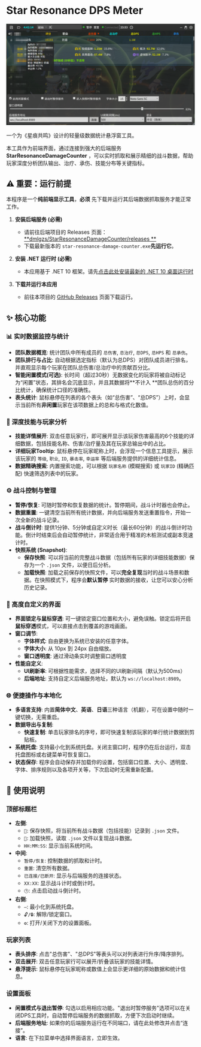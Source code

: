 ﻿# Star Resonance DPS Meter

![应用截图](Assets/img.png)

一个为《星痕共鸣》设计的轻量级数据统计悬浮窗工具。

本工具作为前端界面，通过连接到强大的后端服务 **StarResonanceDamageCounter**
，可以实时抓取和展示精细的战斗数据，帮助玩家深度分析团队输出、治疗、承伤、技能分布等关键指标。

## ⚠️ 重要：运行前提

本程序是一个**纯前端显示工具**，**必须** 先下载并运行其后端数据抓取服务才能正常工作。

1. **安装后端服务 (必需)**
    * 请前往后端项目的 Releases 页面：[**dmlgzs/StarResonanceDamageCounter/releases
      **](https://github.com/dmlgzs/StarResonanceDamageCounter/releases)
    * 下载最新版本的 `star-resonance-damage-counter.exe`**先运行它**。

2. **安装 .NET 运行时 (必需)**
    * 本应用基于 .NET 10
      框架。请先[点击此处安装最新的 .NET 10 桌面运行时](https://builds.dotnet.microsoft.com/dotnet/WindowsDesktop/10.0.0-preview.7.25380.108/windowsdesktop-runtime-10.0.0-preview.7.25380.108-win-x64.exe)

3. **下载并运行本应用**
    * 前往本项目的 [GitHub Releases](https://github.com/Viemean/StarResonance.DPS/releases) 页面下载运行。

## ✨ 核心功能

### 📊 实时数据监控与统计

* **团队数据概览**: 统计团队中所有成员的 `总伤害`, `总治疗`, `总DPS`, `总HPS` 和 `总承伤`。
* **团队排行与占比**: 自动根据选定指标（默认为总DPS）对团队成员进行排名，并直观显示每个玩家在团队总伤害/总治疗中的贡献百分比。
* **智能闲置模式(可选)**: 长时间（超过30秒）无数据变化的玩家将被自动标记为“闲置”状态，其排名会沉底显示，并且其数据将**不计入
  **团队总伤的百分比统计，确保统计口径的准确性。
* **表头统计**: 鼠标悬停在列表的各个表头（如“总伤害”、“总DPS”）上时，会显示当前所有**非闲置**玩家在该项数据上的总和与格式化数值。

### 🎯 深度技能与玩家分析

* **技能详情展开**: 双击任意玩家行，即可展开显示该玩家伤害最高的6个技能的详细数据，包括技能名称、伤害/治疗量及其在玩家总输出中的占比。
* **详细玩家Tooltip**: 鼠标悬停在玩家昵称上时，会浮现一个信息工具提示，展示该玩家的 `等级`, `职业`, `ID`, `暴击率`, `幸运率`
  等后端服务提供的详细统计信息。
* **数据精确搜索**: 内置搜索功能，可以根据 `玩家名称` (模糊搜索) 或 `玩家ID` (精确匹配) 快速筛选列表中的玩家。

### ⚙️ 战斗控制与管理

* **暂停/恢复**: 可随时暂停和恢复数据的统计。暂停期间，战斗计时器也会停止。
* **数据重置**: 一键清空当前所有统计数据，并向后端服务发送重置指令，开始一次全新的战斗记录。
* **战斗倒计时**: 提供1分钟、5分钟或自定义时长（最长60分钟）的战斗倒计时功能。倒计时结束后会自动暂停统计，非常适合用于精准的木桩测试或副本竞速计时。
* **快照系统 (Snapshot)**:
    * **保存快照**: 可以将当前的完整战斗数据（包括所有玩家的详细技能数据）保存为一个 `.json` 文件，以便日后分析。
    * **加载快照**: 加载之前保存的快照文件，可以**完全复现**当时的战斗场景和数据。在快照模式下，程序会**默认暂停**
      实时数据的接收，让您可以安心分析历史记录。

### 🎨 高度自定义的界面

* **界面锁定与鼠标穿透**: 可一键锁定窗口位置和大小，避免误触。锁定后将开启**鼠标穿透**模式，可以直接点击到覆盖的游戏画面。
* **窗口调节**:
    * **字体样式**: 自由更换为系统已安装的任意字体。
    * **字体大小**: 从 10px 到 24px 自由缩放。
    * **窗口透明度**: 通过滑动条实时调整窗口透明度
* **性能自定义**:
    * **UI刷新率**: 可根据性能需求，选择不同的UI刷新间隔（默认为500ms）
    * **后端地址**: 支持自定义后端服务地址，默认为 `ws://localhost:8989`。

### 🌐 便捷操作与本地化

* **多语言支持**: 内置**简体中文**、**英语**、**日语**三种语言（机翻），可在设置中随时一键切换，无需重启。
* **数据导出与复制**:
    * **快速复制**: 单击玩家排名的序号，即可快速复制该玩家的单行统计数据到剪贴板。
* **系统托盘**: 支持最小化到系统托盘。关闭主窗口时，程序仍在后台运行，双击托盘图标或右键菜单可恢复窗口。
* **状态保存**: 程序会自动保存并加载你的设置，包括窗口位置、大小、透明度、字体、排序规则以及各项开关等，下次启动时无需重新配置。

## 📖 使用说明

### 顶部标题栏

* **左侧**:
    * `💾`: 保存快照，将当前所有战斗数据（包括技能）记录到 `.json` 文件。
    * `📂`: 加载快照，读取 `.json` 文件以复现战斗数据。
    * `HH:MM:SS`: 显示当前系统时间。
* **中间**:
    * `暂停/恢复`: 控制数据的抓取和计时。
    * `重置`: 清空所有数据。
    * `已连接/已断开`: 显示与后端服务的连接状态。
    * `XX:XX`: 显示战斗计时或倒计时。
    * `🕒`: 点击启动战斗倒计时。
* **右侧**:
    * `—`: 最小化到系统托盘。
    * `🔓/🔒`: 解除/锁定窗口。
    * `⚙️`: 打开/关闭下方的设置面板。

### 玩家列表

* **表头排序**: 点击"总伤害"、"总DPS"等表头可以对列表进行升序/降序排列。
* **双击展开**: 双击任意玩家行可以展开/折叠该玩家的技能详情。
* **悬浮提示**: 鼠标悬停在玩家昵称或数值上会显示更详细的原始数据和统计信息。

### 设置面板

* **闲置模式与退出暂停**: 勾选以启用相应功能。"退出时暂停服务"选项可以在关闭DPS工具时，自动暂停后端服务的数据抓取，方便下次启动时继续。
* **后端服务地址**: 如果你的后端服务运行在不同端口，请在此处修改并点击“连接”。
* **语言**: 在下拉菜单中选择界面语言，立即生效。